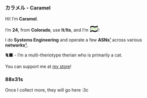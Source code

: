 ### カラメル - Caramel
Hi! I’m **Caramel**.

I’m **24**, from **Colorado**, use **It**/**Its**, and I’m [<img src="./flags/agender_flag.png" style="margin-left: 2px; margin-right: 2px;" width="24px" title="Agender Pride">](https://gender.fandom.com/wiki/Agender)!

I do **Systems Engineering** and operate a few **ASNs**[¹](wiki.caramel.dog/asns) across various **networks**[²](wiki.caramel.dog/networks).

🐈‍⬛ - I’m a multi-theriotype therian who is primarily a cat.

You can support me at [my store](https://store.caramel.dog)!

### 88x31s
Once I collect more, they will go here :3c